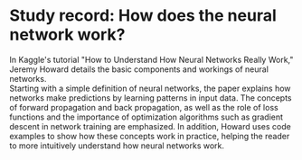 # Study record: How does the neural network work?

In Kaggle's tutorial "How to Understand How Neural Networks Really Work," Jeremy Howard details the basic components and workings of neural networks.  
Starting with a simple definition of neural networks, the paper explains how networks make predictions by learning patterns in input data. 
The concepts of forward propagation and back propagation, as well as the role of loss functions and the importance of optimization algorithms such as gradient descent in network training are emphasized. 
In addition, Howard uses code examples to show how these concepts work in practice, helping the reader to more intuitively understand how neural networks work.
